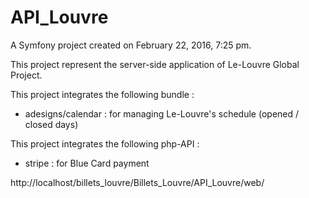 API_Louvre
==========

A Symfony project created on February 22, 2016, 7:25 pm.

This project represent the server-side application of Le-Louvre Global Project.

This project integrates the following bundle :
- adesigns/calendar : for managing Le-Louvre's schedule (opened / closed days)

This project integrates the following php-API :
- stripe : for Blue Card payment

http://localhost/billets_louvre/Billets_Louvre/API_Louvre/web/
